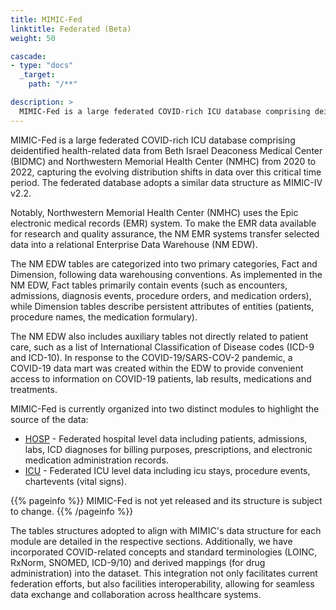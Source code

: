 ```yaml
---
title: MIMIC-Fed
linktitle: Federated (Beta)
weight: 50

cascade:
- type: "docs"
  _target:
    path: "/**"

description: >
  MIMIC-Fed is a large federated COVID-rich ICU database comprising deidentified health-related data from Beth Israel Deaconess Medical Center (BIDMC) and Northwestern Memorial Health Center (NMHC) from 2020 to 2022.
---
```

MIMIC-Fed is a large federated COVID-rich ICU database comprising deidentified health-related data from Beth Israel Deaconess Medical Center (BIDMC) and Northwestern Memorial Health Center (NMHC) from 2020 to 2022, capturing the evolving distribution shifts in data over this critical time period. The federated database adopts a similar data structure as MIMIC-IV v2.2.

Notably, Northwestern Memorial Health Center (NMHC) uses the Epic electronic medical records (EMR) system. To make the EMR data available for research and quality assurance, the NM EMR systems transfer selected data into a relational Enterprise Data Warehouse (NM EDW). 

The NM EDW tables are categorized into two primary categories, Fact and Dimension, following data warehousing conventions. As implemented in the NM EDW, Fact tables primarily contain events (such as encounters, admissions, diagnosis events, procedure orders, and medication orders), while Dimension tables describe persistent attributes of entities (patients, procedure names, the medication formulary). 

The NM EDW also includes auxiliary tables not directly related to patient care, such as a list of International Classification of Disease codes (ICD-9 and ICD-10). In response to the COVID-19/SARS-COV-2 pandemic, a COVID-19 data mart was created within the EDW to provide convenient access to information on COVID-19 patients, lab results, medications and treatments.

MIMIC-Fed is currently organized into two distinct modules to highlight the source of the data:

- [HOSP](/docs/mimic-nw/modules/hosp/) - Federated hospital level data including patients, admissions, labs, ICD diagnoses for billing purposes, prescriptions, and electronic medication administration records.
- [ICU](/docs/mimic-nw/modules/icu/) - Federated ICU level data including icu stays, procedure events, chartevents (vital signs). 

{{% pageinfo %}}
MIMIC-Fed is not yet released and its structure is subject to change.
{{% /pageinfo %}}

The tables structures adopted to align with MIMIC's data structure for each module are detailed in the respective sections. Additionally, we have incorporated COVID-related concepts and standard terminologies (LOINC, RxNorm, SNOMED, ICD-9/10) and derived mappings (for drug administration) into the dataset. This integration not only facilitates current federation efforts, but also facilities interoperability, allowing for seamless data exchange and collaboration across healthcare systems.
